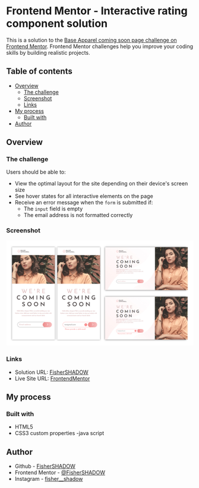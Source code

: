 # Frontend Mentor - Interactive rating component solution

This is a solution to the [Base Apparel coming soon page challenge on Frontend Mentor](https://www.frontendmentor.io/challenges/base-apparel-coming-soon-page-5d46b47f8db8a7063f9331a0). Frontend Mentor challenges help you improve your coding skills by building realistic projects.

## Table of contents

- [Overview](#overview)
  - [The challenge](#the-challenge)
  - [Screenshot](#screenshot)
  - [Links](#links)
- [My process](#my-process)
  - [Built with](#built-with)
- [Author](#author)

## Overview

### The challenge

Users should be able to:

- View the optimal layout for the site depending on their device's screen size
- See hover states for all interactive elements on the page
- Receive an error message when the `form` is submitted if:
  - The `input` field is empty
  - The email address is not formatted correctly

### Screenshot

![](./assets/design/design-model.jpg)

### Links

- Solution URL: [FisherSHADOW](https://www.frontendmentor.io/solutions/base-apparel-coming-soon-frontend-mentor-challenge-qS74TyAYcs)
- Live Site URL: [FrontendMentor](https://fishershadow.github.io/base-apparel-coming-soon/)

## My process

### Built with

- HTML5
- CSS3 custom properties
  -java script

## Author

- Github - [FisherSHADOW](https://github.com/FisherSHADOW)
- Frontend Mentor - [@FisherSHADOW](https://www.frontendmentor.io/profile/FisherSHADOW)
- Instagram - [fisher\_\_shadow](https://instagram.com/fisher__shadow?igshid=ZDc4ODBmNjlmNQ==)
